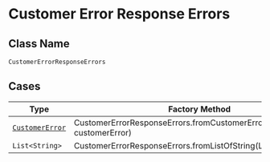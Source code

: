
# Customer Error Response Errors

## Class Name

`CustomerErrorResponseErrors`

## Cases

| Type | Factory Method |
|  --- | --- |
| [`CustomerError`](../../../doc/models/customer-error.md) | CustomerErrorResponseErrors.fromCustomerError(CustomerError customerError) |
| `List<String>` | CustomerErrorResponseErrors.fromListOfString(List<String> listOfString) |

